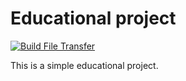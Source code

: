 # Educational project

[![Build File Transfer](https://github.com/kushalgmx/FileTransfer/actions/workflows/BuildFileTransfer.yml/badge.svg)](https://github.com/kushalgmx/FileTransfer/actions/workflows/BuildFileTransfer.yml)

This is a simple educational project.
